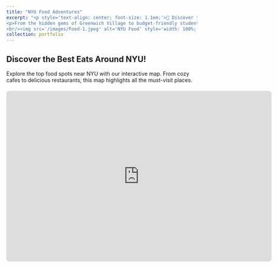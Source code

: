 ```yaml
---
title: "NYU Food Adventures"
excerpt: "<p style='text-align: center; font-size: 1.1em;'>🍴 Discover the Flavors Around NYU! 🍴</p> 
<p>From the hidden gems of Greenwich Village to budget-friendly student favorites, join us on a culinary journey through the vibrant and diverse food scene near NYU. Whether it’s comforting classics, global cuisines, or the perfect cup of coffee, there’s something for every palate. Let's explore NYC’s foodie paradise together! 🍕🍣☕</p>
<br/><img src='/images/Food-1.jpeg' alt='NYU Food' style='width: 100%; max-width: 500px; display: block; margin: 0 auto;'>"
collection: portfolio
---
```


## Discover the Best Eats Around NYU!

Explore the top food spots near NYU with our interactive map. From cozy cafes to delicious restaurants, this map highlights all the must-visit places.

<div style="margin: 20px 0; text-align: center;">
  <iframe
    src="https://www.google.com/maps/d/embed?mid=1bQwHJlr6Vqnjm09MRAtMGdwHp41in4g&ehbc=2E312F"
    width="700"
    height="450"
    style="border:0; border-radius: 8px;"
    allowfullscreen=""
    loading="lazy"
  ></iframe>
</div>